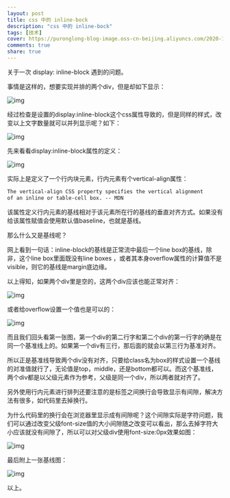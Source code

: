 ```yaml
---
layout: post
title: css 中的 inline-bock
description: "css 中的 inline-bock"
tags: [技术]
cover: https://puronglong-blog-image.oss-cn-beijing.aliyuncs.com/2020-12-19-074215.jpg
comments: true
share: true
---
```


关于一次 display: inline-block 遇到的问题。

<!-- more -->

事情是这样的，想要实现并排的两个div，但是却如下显示：

![img](https://puronglong-blog-image.oss-cn-beijing.aliyuncs.com/2020-12-19-073702.jpg)

经过检查是设置的display:inline-block这个css属性导致的，但是同样的样式，改变以上文字数量就可以并列显示呢？如下：

![img](https://puronglong-blog-image.oss-cn-beijing.aliyuncs.com/2020-12-19-073745.jpg)

先来看看display:inline-block属性的定义：

![img](https://puronglong-blog-image.oss-cn-beijing.aliyuncs.com/2020-12-19-073811.jpg)

实际上是定义了一个行内块元素，行内元素有个vertical-align属性：

```css
The vertical-align CSS property specifies the vertical alignment 
of an inline or table-cell box. -- MDN
```

该属性定义行内元素的基线相对于该元素所在行的基线的垂直对齐方式。如果没有给该属性赋值会使用默认值baseline，也就是基线。

那么什么又是基线呢？

网上看到一句话：inline-block的基线是正常流中最后一个line box的基线，除非，这个line box里面既没有line boxes ，或者其本身overflow属性的计算值不是visible，则它的基线是margin底边缘。

以上得知，如果两个div里是空的，这两个div应该也能正常对齐：

![img](https://puronglong-blog-image.oss-cn-beijing.aliyuncs.com/2020-12-19-074118.jpg)

或者给overflow设置一个值也是可以的：

![img](https://puronglong-blog-image.oss-cn-beijing.aliyuncs.com/2020-12-19-074136.jpg)

而且我们回头看第一张图，第一个div的第二行字和第二个div的第一行字的确是在同一个基准线上的。如果第一个div有三行，那后面的就会以第三行为基准对齐。

所以正是基准线导致两个div没有对齐，只要给class名为box的样式设置一个基线的对准值就行了，无论值是top，middle，还是bottom都可以。而这个基准线，两个div都是以父级元素作为参考，父级是同一个div，所以两者就对齐了。

另外使用行内元素进行排列还要注意的是标签之间换行会导致显示有间隙，解决方法有很多，如代码里去掉换行。

为什么代码里的换行会在浏览器里显示成有间隙呢？这个间隙实际是字符问题，我们可以通过改变父级font-size值的大小间隙随之改变可以看出，那么去掉字符大小应该就没有间隙了，所以可以对父级div使用font-size:0px效果如图：

![img](https://puronglong-blog-image.oss-cn-beijing.aliyuncs.com/2020-12-19-074157.jpg)

最后附上一张基线图：

![img](https://puronglong-blog-image.oss-cn-beijing.aliyuncs.com/2020-12-19-074215.jpg)

以上。
